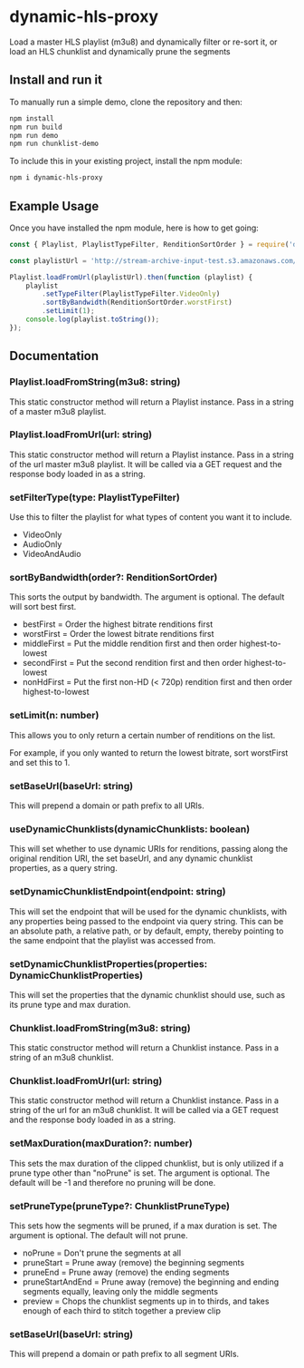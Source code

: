 # dynamic-hls-proxy

Load a master HLS playlist (m3u8) and dynamically filter or re-sort it, or load an HLS chunklist and dynamically prune the segments

## Install and run it

To manually run a simple demo, clone the repository and then:

```bash
npm install
npm run build
npm run demo
npm run chunklist-demo
```

To include this in your existing project, install the npm module:

```bash
npm i dynamic-hls-proxy
```

## Example Usage

Once you have installed the npm module, here is how to get going:

```javascript
const { Playlist, PlaylistTypeFilter, RenditionSortOrder } = require('dynamic-hls-proxy');

const playlistUrl = 'http://stream-archive-input-test.s3.amazonaws.com/output/14ajhmZDE6Wi9ct9_qHDCWeukB15ssKO/playlist.m3u8';

Playlist.loadFromUrl(playlistUrl).then(function (playlist) {
    playlist
        .setTypeFilter(PlaylistTypeFilter.VideoOnly)
        .sortByBandwidth(RenditionSortOrder.worstFirst)
        .setLimit(1);
    console.log(playlist.toString());
});

```

## Documentation

### Playlist.loadFromString(m3u8: string)

This static constructor method will return a Playlist instance. Pass in a string of a master m3u8 playlist.

### Playlist.loadFromUrl(url: string)

This static constructor method will return a Playlist instance. Pass in a string of the url master m3u8 playlist. It will be called via a GET request and the response body loaded in as a string.

### setFilterType(type: PlaylistTypeFilter)

Use this to filter the playlist for what types of content you want it to include.

 - VideoOnly
 - AudioOnly
 - VideoAndAudio

### sortByBandwidth(order?: RenditionSortOrder)

This sorts the output by bandwidth. The argument is optional. The default will sort best first.

 - bestFirst = Order the highest bitrate renditions first
 - worstFirst = Order the lowest bitrate renditions first
 - middleFirst = Put the middle rendition first and then order highest-to-lowest
 - secondFirst = Put the second rendition first and then order highest-to-lowest
 - nonHdFirst = Put the first non-HD (< 720p) rendition first and then order highest-to-lowest

### setLimit(n: number)

This allows you to only return a certain number of renditions on the list.

For example, if you only wanted to return the lowest bitrate, sort worstFirst and set this to 1.

### setBaseUrl(baseUrl: string)

This will prepend a domain or path prefix to all URIs.

### useDynamicChunklists(dynamicChunklists: boolean)

This will set whether to use dynamic URIs for renditions, passing along the original rendition URI, the set baseUrl, and any dynamic chunklist properties, as a query string.

### setDynamicChunklistEndpoint(endpoint: string)

This will set the endpoint that will be used for the dynamic chunklists, with any properties being passed to the endpoint via query string. This can be an absolute path, a relative path, or by default, empty, thereby pointing to the same endpoint that the playlist was accessed from.

### setDynamicChunklistProperties(properties: DynamicChunklistProperties)

This will set the properties that the dynamic chunklist should use, such as its prune type and max duration.

### Chunklist.loadFromString(m3u8: string)

This static constructor method will return a Chunklist instance. Pass in a string of an m3u8 chunklist.

### Chunklist.loadFromUrl(url: string)

This static constructor method will return a Chunklist instance. Pass in a string of the url for an m3u8 chunklist. It will be called via a GET request and the response body loaded in as a string.

### setMaxDuration(maxDuration?: number)

This sets the max duration of the clipped chunklist, but is only utilized if a prune type other than "noPrune" is set. The argument is optional. The default will be -1 and therefore no pruning will be done.

### setPruneType(pruneType?: ChunklistPruneType)

This sets how the segments will be pruned, if a max duration is set. The argument is optional. The default will not prune.

 - noPrune = Don't prune the segments at all
 - pruneStart = Prune away (remove) the beginning segments
 - pruneEnd = Prune away (remove) the ending segments
 - pruneStartAndEnd = Prune away (remove) the beginning and ending segments equally, leaving only the middle segments
 - preview = Chops the chunklist segments up in to thirds, and takes enough of each third to stitch together a preview clip

 ### setBaseUrl(baseUrl: string)

This will prepend a domain or path prefix to all segment URIs.